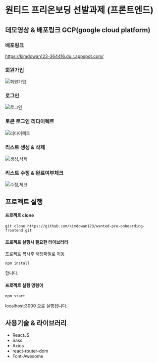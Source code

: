 # 원티드 프리온보딩 선발과제 (프론트엔드)

## 데모영상 & 배포링크 GCP(google cloud platform)

### 배포링크 
https://kimdowan123-364416.du.r.appspot.com/

### 회원가입
![회원가입](https://user-images.githubusercontent.com/97826223/206983517-ac00e5fb-4d49-4017-91af-73d8decf6efc.gif)  

### 로그인
![로그인](https://user-images.githubusercontent.com/97826223/206984605-0d22cb92-df2f-454b-825c-8abe66969ccb.gif)

### 토큰 로그인 리다이렉트
![리다이렉트](https://user-images.githubusercontent.com/97826223/206985118-a358d96f-25d1-4d6b-93d2-4359100bfcac.gif)

### 리스트 생성 & 삭제
![생성,삭제](https://user-images.githubusercontent.com/97826223/206985835-2754bf69-f11b-44ab-8b41-43ea8e052a19.gif)

### 리스트 수정 & 완료여부체크
![수정,체크](https://user-images.githubusercontent.com/97826223/206992418-a254220e-6142-482e-8e2e-a0f383abdb4a.gif)

 
## 프로젝트 실행

#### 프로젝트 clone

```
git clone https://github.com/kimdowan123/wanted-pre-onboarding-frontend.git
```

#### 프로젝트 실행시 필요한 라이브러리
프로젝트 복사후 해당파일로 이동

```
npm install
```
합니다.
#### 프로젝트 실행 명령어
```
npm start
```
localhost:3000 으로 실행됩니다.
## 사용기술 & 라이브러리
- ReactJS
- Sass
- Axios
- react-router-dom
- Font-Awesome


